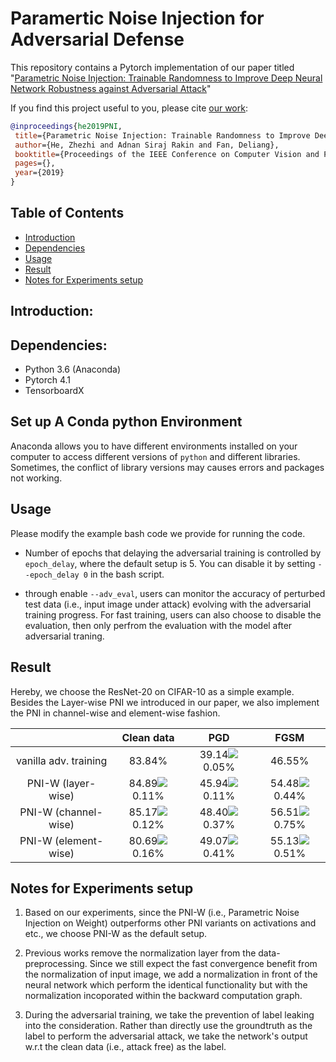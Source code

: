 # Paramertic Noise Injection for Adversarial Defense
  
  
This repository contains a Pytorch implementation of our paper titled "[Parametric Noise Injection: Trainable Randomness to Improve Deep Neural Network Robustness against Adversarial Attack](./CVPR19_PNI.pdf )"
  
If you find this project useful to you, please cite [our work]( ):
  
```bibtex
@inproceedings{he2019PNI,
 title={Parametric Noise Injection: Trainable Randomness to Improve Deep Neural Network Robustness against Adversarial Attack},
 author={He, Zhezhi and Adnan Siraj Rakin and Fan, Deliang},
 booktitle={Proceedings of the IEEE Conference on Computer Vision and Pattern Recognition},
 pages={},
 year={2019}
}
```
  
## Table of Contents
  
  
- [Introduction](#Introduction ) 
- [Dependencies](#Dependencies )
- [Usage](#Usage )
- [Result](#Result )
- [Notes for Experiments setup](#Notes )
  
  
  
## Introduction:
  
  
## Dependencies:
  
  
  
* Python 3.6 (Anaconda)
* Pytorch 4.1
* TensorboardX 
  
## Set up A Conda python Environment
  
Anaconda allows you to have different environments installed on your computer to access different versions of `python` and different libraries. Sometimes, the conflict of library versions may causes errors and packages not working.
  
  
  
  
  
## Usage
  
Please modify the example bash code we provide for running the code.
  
- Number of epochs that delaying the adversarial training is controlled by `epoch_delay`, where the default setup is 5. You can disable it by setting `--epoch_delay 0` in the bash script.
  
- through enable `--adv_eval`, users can monitor the accuracy of perturbed test data (i.e., input image under attack) evolving with the adversarial training progress. For fast training, users can also choose to disable the evaluation, then only perfrom the evaluation with the model after adversarial traning.
  
  
## Result
  
Hereby, we choose the ResNet-20 on CIFAR-10 as a simple example. Besides the Layer-wise PNI we introduced in our paper, we also implement the PNI in channel-wise and element-wise fashion. 
  
|      | Clean data | PGD | FGSM |
|:----:|:---------:|:---------:|:---------:|
| vanilla adv. training |83.84%|39.14<img src="https://latex.codecogs.com/gif.latex?&#x5C;pm"/>0.05%|46.55%|    
| PNI-W (layer-wise) |84.89<img src="https://latex.codecogs.com/gif.latex?&#x5C;pm"/>0.11%|45.94<img src="https://latex.codecogs.com/gif.latex?&#x5C;pm"/>0.11%|54.48<img src="https://latex.codecogs.com/gif.latex?&#x5C;pm"/>0.44%| 
| PNI-W (channel-wise) |85.17<img src="https://latex.codecogs.com/gif.latex?&#x5C;pm"/>0.12%|48.40<img src="https://latex.codecogs.com/gif.latex?&#x5C;pm"/>0.37%|56.51<img src="https://latex.codecogs.com/gif.latex?&#x5C;pm"/>0.75%| 
| PNI-W (element-wise) |80.69<img src="https://latex.codecogs.com/gif.latex?&#x5C;pm"/>0.16%|49.07<img src="https://latex.codecogs.com/gif.latex?&#x5C;pm"/>0.41%|55.13<img src="https://latex.codecogs.com/gif.latex?&#x5C;pm"/>0.51%|   
  
  
## Notes for Experiments setup
  
  
1. Based on our experiments, since the PNI-W (i.e., Parametric Noise Injection on Weight) outperforms other PNI variants on activations and etc., we choose PNI-W as the default setup.
  
2. Previous works remove the normalization layer from the data-preprocessing. Since we still expect the fast convergence benefit from the normalization of input image, we add a normalization in front of the neural network which perform the identical functionality but with the normalization incoporated within the backward computation graph.
  
3. During the adversarial training, we take the prevention of label leaking into the consideration. Rather than directly use the groundtruth as the label to perform the adversarial attack, we take the network's output w.r.t the clean data (i.e., attack free) as the label.
  
  
  
  